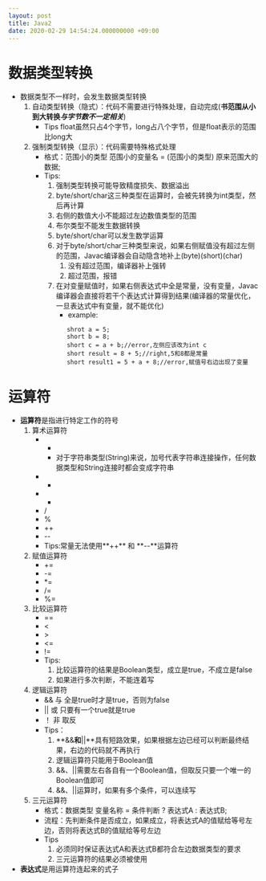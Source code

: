 ```yaml
---
layout: post
title: Java2
date: 2020-02-29 14:54:24.000000000 +09:00
---
```


# 数据类型转换
   + 数据类型不一样时，会发生数据类型转换
      1. 自动类型转换（隐式）：代码不需要进行特殊处理，自动完成(**书范围从小到大转换*与字节数不一定相关***)
         + Tips
         float虽然只占4个字节，long占八个字节，但是float表示的范围比long大
      2. 强制类型转换（显示）：代码需要特殊格式处理
         + 格式：范围小的类型 范围小的变量名 = (范围小的类型) 原来范围大的数据;
         + Tips:
            1. 强制类型转换可能导致精度损失、数据溢出
            2. byte/short/char这三种类型在运算时，会被先转换为int类型，然后再计算
            3. 右侧的数值大小不能超过左边数值类型的范围
            4. 布尔类型不能发生数据转换
            5. byte/short/char可以发生数学运算
            6. 对于byte/short/char三种类型来说，如果右侧赋值没有超过左侧的范围，Javac编译器会自动隐含地补上(byte)(short)(char)
               1. 没有超过范围，编译器补上强转
               2. 超过范围，报错
            7. 在对变量赋值时，如果右侧表达式中全是常量，没有变量，Javac编译器会直接将若干个表达式计算得到结果(编译器的常量优化，一旦表达式中有变量，就不能优化)
               + example:
               ```
                  shrot a = 5;
                  short b = 8;
                  short c = a + b;//error,左侧应该改为int c
                  short result = 8 + 5;//right,5和8都是常量
                  short result1 = 5 + a + 8;//error,赋值号右边出现了变量
               ```

# 运算符
   + **运算符**是指进行特定工作的符号
      1. 算术运算符
         + +
            + 对于字符串类型(String)来说，加号代表字符串连接操作，任何数据类型和String连接时都会变成字符串
         + -
         + *
         + /
         + %
         + ++
         + --
         + Tips:常量无法使用**++** 和 **--**运算符
      2. 赋值运算符
         + +=
         + -=
         + *=
         + /=
         + %=
      3. 比较运算符
         + ==
         + &lt;
         + &gt;
         + &lt;=
         + !=
         + Tips:
            1. 比较运算符的结果是Boolean类型，成立是true，不成立是false
            2. 如果进行多次判断，不能连着写
      4. 逻辑运算符
         + &&  与    全是true时才是true，否则为false
         + &#124;&#124;  或    只要有一个true就是true
         + ！  非    取反
         + Tips：
            1. **&&**和**&#124;&#124;**具有短路效果，如果根据左边已经可以判断最终结果，右边的代码就不再执行
            2. 逻辑运算符只能用于Boolean值
            3. &&、&#124;&#124;需要左右各自有一个Boolean值，但取反只要一个唯一的Boolean值即可
            4. &&、&#124;&#124;运算时，如果有多个条件，可以连续写
      5. 三元运算符
         + 格式：数据类型 变量名称 = 条件判断 ? 表达式A : 表达式B;
         + 流程：先判断条件是否成立，如果成立，将表达式A的值赋给等号左边，否则将表达式B的值赋给等号左边
         + Tips
            1. 必须同时保证表达式A和表达式B都符合左边数据类型的要求
            2. 三元运算符的结果必须被使用
   + **表达式**是用运算符连起来的式子

